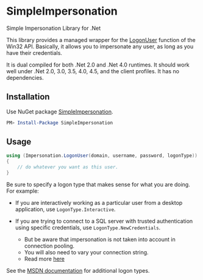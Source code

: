 SimpleImpersonation
===================

Simple Impersonation Library for .Net

This library provides a managed wrapper for the [LogonUser](http://msdn.microsoft.com/en-us/library/windows/desktop/aa378184.aspx) function of the Win32 API.  Basically, it allows you to impersonate any user, as long as you have their credentials.

It is dual compiled for both .Net 2.0 and .Net 4.0 runtimes.  It should work well under .Net 2.0, 3.0, 3.5, 4.0, 4.5, and the client profiles.  It has no dependencies.

Installation
------------

Use NuGet package [SimpleImpersonation](https://nuget.org/packages/SimpleImpersonation/).

```powershell
PM> Install-Package SimpleImpersonation
```

Usage
-----

```csharp
using (Impersonation.LogonUser(domain, username, password, logonType))
{
    // do whatever you want as this user.
}
```

Be sure to specify a logon type that makes sense for what you are doing.  For example:

- If you are interactively working as a particular user from a desktop application, use `LogonType.Interactive`.

- If you are trying to connect to a SQL server with trusted authentication using specific credentials, use `LogonType.NewCredentials`.
  - But be aware that impersonation is not taken into account in connection pooling.
  - You will also need to vary your connection string.
  - Read more [here](http://stackoverflow.com/q/18198291/634824)



See the [MSDN documentation](http://msdn.microsoft.com/en-us/library/windows/desktop/aa378184.aspx) for additional logon types.
